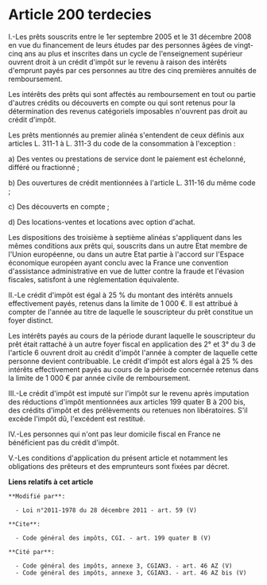 # Article 200 terdecies

I.-Les prêts souscrits entre le 1er septembre 2005 et le 31 décembre 2008 en vue du financement de leurs études par des
personnes âgées de vingt-cinq ans au plus et inscrites dans un cycle de l'enseignement supérieur ouvrent droit à un crédit
d'impôt sur le revenu à raison des intérêts d'emprunt payés par ces personnes au titre des cinq premières annuités de
remboursement. 

Les intérêts des prêts qui sont affectés au remboursement en tout ou partie d'autres crédits ou découverts en compte ou qui
sont retenus pour la détermination des revenus catégoriels imposables n'ouvrent pas droit au crédit d'impôt. 

Les prêts mentionnés au premier alinéa s'entendent de ceux définis aux articles L. 311-1 à L. 311-3 du code de la
consommation à l'exception : 

a) Des ventes ou prestations de service dont le paiement est échelonné, différé ou fractionné ; 

b) Des ouvertures de crédit mentionnées à l'article L. 311-16 du même code ; 

c) Des découverts en compte ; 

d) Des locations-ventes et locations avec option d'achat. 

Les dispositions des troisième à septième alinéas s'appliquent dans les mêmes conditions aux prêts qui, souscrits dans un
autre Etat membre de l'Union européenne, ou dans un autre Etat partie à l'accord sur l'Espace économique européen ayant
conclu avec la France une convention d'assistance administrative en vue de lutter contre la fraude et l'évasion fiscales,
satisfont à une réglementation équivalente. 

II.-Le crédit d'impôt est égal à 25 % du montant des intérêts annuels effectivement payés, retenus dans la limite de 1 000 €.
Il est attribué à compter de l'année au titre de laquelle le souscripteur du prêt constitue un foyer distinct. 

Les intérêts payés au cours de la période durant laquelle le souscripteur du prêt était rattaché à un autre foyer fiscal en
application des 2° et 3° du 3 de l'article 6 ouvrent droit au crédit d'impôt l'année à compter de laquelle cette personne
devient contribuable. Le crédit d'impôt est alors égal à 25 % des intérêts effectivement payés au cours de la période
concernée retenus dans la limite de 1 000 € par année civile de remboursement. 

III.-Le crédit d'impôt est imputé sur l'impôt sur le revenu après imputation des réductions d'impôt mentionnées aux articles
199 quater B à 200 bis, des crédits d'impôt et des prélèvements ou retenues non libératoires. S'il excède l'impôt dû,
l'excédent est restitué. 

IV.-Les personnes qui n'ont pas leur domicile fiscal en France ne bénéficient pas du crédit d'impôt. 

V.-Les conditions d'application du présent article et notamment les obligations des prêteurs et des emprunteurs sont fixées
par décret.

**Liens relatifs à cet article**

	**Modifié par**:

	  - Loi n°2011-1978 du 28 décembre 2011 - art. 59 (V)

	**Cite**:

	  - Code général des impôts, CGI. - art. 199 quater B (V)

	**Cité par**:

	  - Code général des impôts, annexe 3, CGIAN3. - art. 46 AZ (V)
	  - Code général des impôts, annexe 3, CGIAN3. - art. 46 AZ bis (V)
